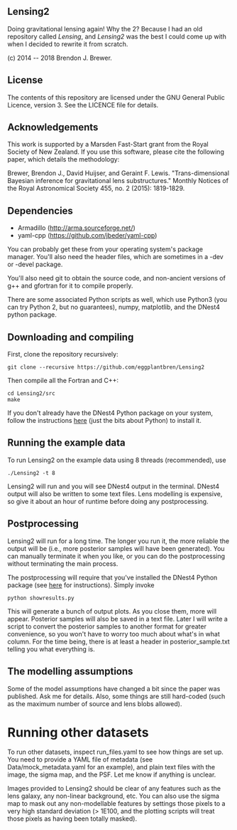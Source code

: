 ## Lensing2

Doing gravitational lensing again!
Why the 2? Because I had an old repository called _Lensing_, and _Lensing2_
was the best I could come up with when I decided to rewrite it from scratch.

(c) 2014 -- 2018 Brendon J. Brewer.

## License

The contents of this repository are licensed under the GNU General Public
Licence, version 3. See the LICENCE file for details.

## Acknowledgements

This work is supported by a Marsden Fast-Start grant
from the Royal Society of New Zealand. If you use this software, please cite
the following paper, which details the methodology:

Brewer, Brendon J., David Huijser, and Geraint F. Lewis. "Trans-dimensional Bayesian inference for gravitational lens substructures." Monthly Notices of the Royal Astronomical Society 455, no. 2 (2015): 1819-1829.

## Dependencies

* Armadillo (http://arma.sourceforge.net/)
* yaml-cpp (https://github.com/jbeder/yaml-cpp)

You can probably get these from your operating system's package manager.
You'll also need the header files, which are sometimes in a -dev or
-devel package.

You'll also need git to obtain the source code, and non-ancient versions of g++ and gfortran for it to compile properly.

There are some associated Python scripts as well, which use Python3
(you can try Python 2, but no guarantees), numpy,
matplotlib, and the DNest4 python package.

## Downloading and compiling

First, clone the repository recursively:
```
git clone --recursive https://github.com/eggplantbren/Lensing2
```

Then compile all the Fortran and C++:
```
cd Lensing2/src
make
```

If you don't already have the DNest4 Python package on your system,
follow the instructions [here](https://github.com/eggplantbren/DNest4)
(just the bits about Python) to install it.

## Running the example data

To run Lensing2 on the example data using 8 threads (recommended), use

```
./Lensing2 -t 8
```

Lensing2 will run and you will see DNest4 output in the terminal. DNest4 output
will also be written to some text files. Lens modelling is expensive, so
give it about an hour of runtime before doing any postprocessing.

## Postprocessing

Lensing2 will run for a long time. The longer you run it, the more reliable the
output will be (i.e., more posterior samples will have been generated).
You can manually terminate it when you like, or you can
do the postprocessing without terminating the main process.

The postprocessing will require
that you've installed the DNest4 Python package
(see [here](https://github.com/eggplantbren/DNest4) for instructions).
Simply invoke

```
python showresults.py
```

This will generate a bunch of output plots. As you close them, more will appear.
Posterior samples will also be saved in a text file. Later I will write a script
to convert the posterior samples to another format for greater convenience,
so you won't have to worry too much about what's in what column. For the
time being, there is at least a header in posterior_sample.txt telling you
what everything is.

## The modelling assumptions

Some of the model assumptions have changed a bit since the paper was published.
Ask me for details. Also, some things are still hard-coded (such as the maximum
number of source and lens blobs allowed).

# Running other datasets
To run other datasets, inspect run_files.yaml to see how things are set up.
You need to provide a YAML file of metadata (see Data/mock_metadata.yaml for
an example), and plain text files with the image, the sigma map, and the PSF.
Let me know if anything is unclear.

Images provided to Lensing2 should be clear of any features such as the lens
galaxy, any non-linear background, etc. You can also use the sigma map to
mask out any non-modellable features by settings those pixels to a very high
standard deviation (> 1E100, and the plotting scripts will treat those pixels
as having been totally masked).

